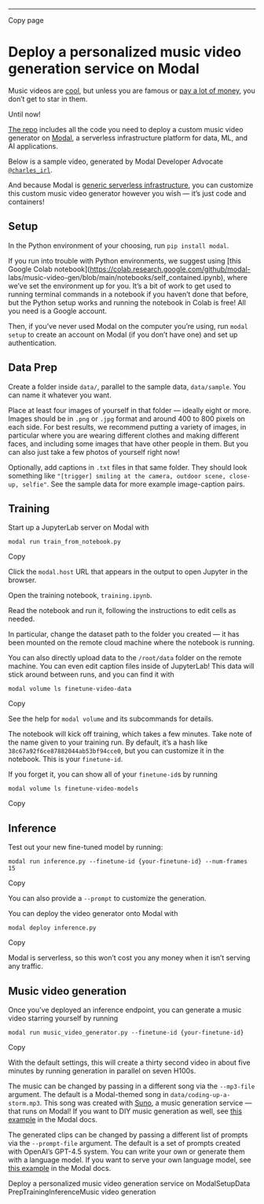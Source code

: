 * * *

Copy page

# Deploy a personalized music video generation service on Modal

Music videos are [cool](https://youtu.be/Cye-1RP5jso), but unless you are
famous or [pay a lot of money](https://youtu.be/kfVsfOSbJY0), you don’t get to
star in them.

Until now!

[The repo](https://github.com/modal-labs/music-video-gen) includes all the
code you need to deploy a custom music video generator on
[Modal](https://modal.com), a serverless infrastructure platform for data, ML,
and AI applications.

Below is a sample video, generated by Modal Developer Advocate
[`@charles_irl`](https://twitter.com/charles_irl).

And because Modal is [generic serverless
infrastructure](https://twitter.com/charles_irl/status/1819438860771663923),
you can customize this custom music video generator however you wish — it’s
just code and containers!

## Setup

In the Python environment of your choosing, run `pip install modal`.

If you run into trouble with Python environments, we suggest using [this
Google Colab notebook](https://colab.research.google.com/github/modal-
labs/music-video-gen/blob/main/notebooks/self_contained.ipynb), where we’ve
set the environment up for you. It’s a bit of work to get used to running
terminal commands in a notebook if you haven’t done that before, but the
Python setup works and running the notebook in Colab is free! All you need is
a Google account.

Then, if you’ve never used Modal on the computer you’re using, run `modal
setup` to create an account on Modal (if you don’t have one) and set up
authentication.

## Data Prep

Create a folder inside `data/`, parallel to the sample data, `data/sample`.
You can name it whatever you want.

Place at least four images of yourself in that folder — ideally eight or more.
Images should be in `.png` or `.jpg` format and around 400 to 800 pixels on
each side. For best results, we recommend putting a variety of images, in
particular where you are wearing different clothes and making different faces,
and including some images that have other people in them. But you can also
just take a few photos of yourself right now!

Optionally, add captions in `.txt` files in that same folder. They should look
something like `"[trigger] smiling at the camera, outdoor scene, close-up,
selfie"`. See the sample data for more example image-caption pairs.

## Training

Start up a JupyterLab server on Modal with

    modal run train_from_notebook.py

Copy

Click the `modal.host` URL that appears in the output to open Jupyter in the
browser.

Open the training notebook, `training.ipynb`.

Read the notebook and run it, following the instructions to edit cells as
needed.

In particular, change the dataset path to the folder you created — it has been
mounted on the remote cloud machine where the notebook is running.

You can also directly upload data to the `/root/data` folder on the remote
machine. You can even edit caption files inside of JupyterLab! This data will
stick around between runs, and you can find it with

    modal volume ls finetune-video-data

Copy

See the help for `modal volume` and its subcommands for details.

The notebook will kick off training, which takes a few minutes. Take note of
the name given to your training run. By default, it’s a hash like
`38c67a92f6ce87882044ab53bf94cce0`, but you can customize it in the notebook.
This is your `finetune-id`.

If you forget it, you can show all of your `finetune-id`s by running

    modal volume ls finetune-video-models

Copy

## Inference

Test out your new fine-tuned model by running:

    modal run inference.py --finetune-id {your-finetune-id} --num-frames 15

Copy

You can also provide a `--prompt` to customize the generation.

You can deploy the video generator onto Modal with

    modal deploy inference.py

Copy

Modal is serverless, so this won’t cost you any money when it isn’t serving
any traffic.

## Music video generation

Once you’ve deployed an inference endpoint, you can generate a music video
starring yourself by running

    modal run music_video_generator.py --finetune-id {your-finetune-id}

Copy

With the default settings, this will create a thirty second video in about
five minutes by running generation in parallel on seven H100s.

The music can be changed by passing in a different song via the `--mp3-file`
argument. The default is a Modal-themed song in `data/coding-up-a-storm.mp3`.
This song was created with [Suno](https://suno.com), a music generation
service — that runs on Modal! If you want to DIY music generation as well, see
[this example](https://modal.com/docs/examples/musicgen) in the Modal docs.

The generated clips can be changed by passing a different list of prompts via
the `--prompt-file` argument. The default is a set of prompts created with
OpenAI’s GPT-4.5 system. You can write your own or generate them with a
language model. If you want to serve your own language model, see [this
example](https://modal.com/docs/examples/vllm_inference) in the Modal docs.

Deploy a personalized music video generation service on ModalSetupData
PrepTrainingInferenceMusic video generation
